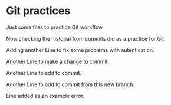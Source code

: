 
# Git practices

Just some files to practice Git workflow.

Now checking the historial from commits did as a practice for Git.

Adding another Line to fix some problems with autentication.

Another Line to make a change to commit.

Another Line to add to commit.

Another Line to add to commit from this new branch.

Line added as an example error.
